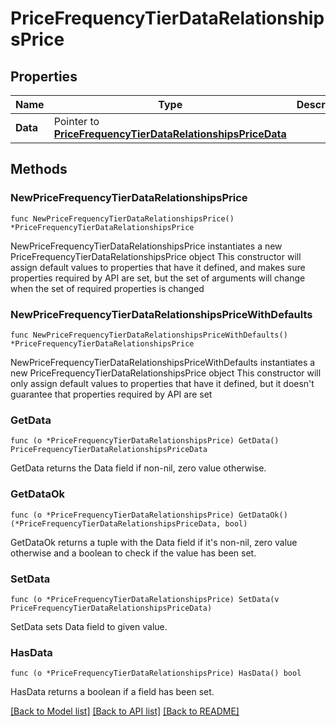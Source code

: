 # PriceFrequencyTierDataRelationshipsPrice

## Properties

Name | Type | Description | Notes
------------ | ------------- | ------------- | -------------
**Data** | Pointer to [**PriceFrequencyTierDataRelationshipsPriceData**](PriceFrequencyTierDataRelationshipsPriceData.md) |  | [optional] 

## Methods

### NewPriceFrequencyTierDataRelationshipsPrice

`func NewPriceFrequencyTierDataRelationshipsPrice() *PriceFrequencyTierDataRelationshipsPrice`

NewPriceFrequencyTierDataRelationshipsPrice instantiates a new PriceFrequencyTierDataRelationshipsPrice object
This constructor will assign default values to properties that have it defined,
and makes sure properties required by API are set, but the set of arguments
will change when the set of required properties is changed

### NewPriceFrequencyTierDataRelationshipsPriceWithDefaults

`func NewPriceFrequencyTierDataRelationshipsPriceWithDefaults() *PriceFrequencyTierDataRelationshipsPrice`

NewPriceFrequencyTierDataRelationshipsPriceWithDefaults instantiates a new PriceFrequencyTierDataRelationshipsPrice object
This constructor will only assign default values to properties that have it defined,
but it doesn't guarantee that properties required by API are set

### GetData

`func (o *PriceFrequencyTierDataRelationshipsPrice) GetData() PriceFrequencyTierDataRelationshipsPriceData`

GetData returns the Data field if non-nil, zero value otherwise.

### GetDataOk

`func (o *PriceFrequencyTierDataRelationshipsPrice) GetDataOk() (*PriceFrequencyTierDataRelationshipsPriceData, bool)`

GetDataOk returns a tuple with the Data field if it's non-nil, zero value otherwise
and a boolean to check if the value has been set.

### SetData

`func (o *PriceFrequencyTierDataRelationshipsPrice) SetData(v PriceFrequencyTierDataRelationshipsPriceData)`

SetData sets Data field to given value.

### HasData

`func (o *PriceFrequencyTierDataRelationshipsPrice) HasData() bool`

HasData returns a boolean if a field has been set.


[[Back to Model list]](../README.md#documentation-for-models) [[Back to API list]](../README.md#documentation-for-api-endpoints) [[Back to README]](../README.md)


